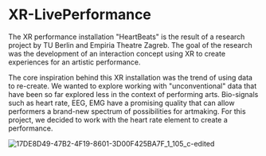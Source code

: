 # XR-LivePerformance

The XR performance installation "HeartBeats" is the result of a research project by TU Berlin and Empiria Theatre Zagreb. The goal of the research was the development of an interaction concept using XR to create experiences for an artistic performance.

The core inspiration behind this XR installation was the trend of using data to re-create. We wanted to explore working with "unconventional" data that have been so far explored less in the context of performing arts. Bio-signals such as heart rate, EEG, EMG have a promising quality that can allow performers a brand-new spectrum of possibilities for artmaking. For this project, we decided to work with the heart rate element to create a performance.


![17DE8D49-47B2-4F19-8601-3D00F425BA7F_1_105_c-edited](https://user-images.githubusercontent.com/78110403/167587303-a2c16350-11e4-48e0-80b7-0051c3b4ff20.jpeg)
